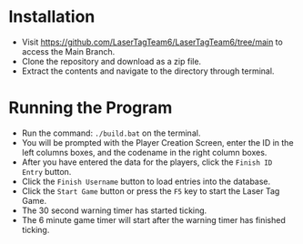 # Installation
- Visit https://github.com/LaserTagTeam6/LaserTagTeam6/tree/main to access the Main Branch.
- Clone the repository and download as a zip file.
- Extract the contents and navigate to the directory through terminal.

# Running the Program
- Run the command: `./build.bat` on the terminal.
- You will be prompted with the Player Creation Screen, enter the ID in the left columns boxes, and the codename in the right column boxes.
- After you have entered the data for the players, click the `Finish ID Entry` button.
- Click the `Finish Username` button to load entries into the database.
- Click the `Start Game` button or press the `F5` key to start the Laser Tag Game.
- The 30 second warning timer has started ticking.
- The 6 minute game timer will start after the warning timer has finished ticking.
